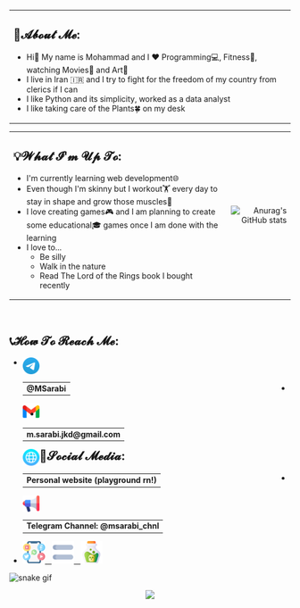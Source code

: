 <table>
<tr><td>

## 🤵𝓐𝓫𝓸𝓾𝓽 𝓜𝓮:

- Hi👋 My name is Mohammad and I ❤️ Programming💻, Fitness🏃, watching Movies🎥 and Art🎨
- I live in Iran 🇮🇷 and I try to fight for the freedom of my country from clerics if I can
- I like Python and its simplicity, worked as a data analyst
- I like taking care of the Plants🍀 on my desk

</td></tr>
</table>

<div align="center">
<table>
<tr>
<td>

## 💡𝓦𝓱𝓪𝓽 𝓘'𝓶 𝓤𝓹 𝓣𝓸:

- I'm currently learning web development🌐
- Even though I'm skinny but I workout🏋️ every day to stay in shape and grow those muscles💪
- I love creating games🎮 and I am planning to create some educational🎓 games once I am done with the learning
- I love to...
    - Be silly
    - Walk in the nature
    - Read The Lord of the Rings book I bought recently

</td>
<td>
<div align="right">

![Anurag's GitHub stats](https://github-readme-stats.vercel.app/api?username=m-sarabi&show_icons=true&count_private=true&hide=prs&rank_icon=percentile&line_height=20&title_color=7A7ADB&icon_color=2234AE&text_color=D3D3D3&bg_color=0,000000,130F40)

</div>
</td>
</tr>
</table>
</div>
<br>
<footer>

## 📞𝓗𝓸𝔀 𝓣𝓸 𝓡𝓮𝓪𝓬𝓱 𝓜𝓮:

- [<img src="https://github.com/m-sarabi/m-sarabi/blob/main/Media/telegram.png" width="30" align="left"><table align="left"><tr><td><b>@MSarabi</b></td></tr></table>](https://t.me/MSarabi)

<hr>

- [<img src="https://github.com/m-sarabi/m-sarabi/blob/main/Media/gmail.png" width="30" align="left"><table align="left"><tr><td><b>m.sarabi.jkd@gmail.com</b></td></tr></table>](mailto:m.sarabi.jkd@gmail.com)

<hr>

- [<img src="https://github.com/m-sarabi/m-sarabi/blob/main/Media/web.png" width="30" align="left"><table align="left"><tr><td><b>Personal website (playground rn!)</b></td></tr></table>](https://m-sarabi.ir/)

<hr>

## 📱𝓢𝓸𝓬𝓲𝓪𝓵 𝓜𝓮𝓭𝓲𝓪:

- [<img src="https://github.com/m-sarabi/m-sarabi/blob/main/Media/loudspeaker2.png" width="30" align="left"><table align="left"><tr><td><b>Telegram Channel: @msarabi_chnl</b></td></tr></table>](https://t.me/msarabi_chnl)

<hr>

- [<img src="https://github.com/m-sarabi/m-sarabi/blob/main/Media/social-media2.png" width="40">&nbsp;&nbsp;&nbsp;<img src="https://github.com/m-sarabi/m-sarabi/blob/main/Media/equal2.png" width="40">&nbsp;&nbsp;&nbsp;<img src="https://github.com/m-sarabi/m-sarabi/blob/main/Media/poison.png" width="40">](https://www.youtube.com/watch?v=bCeWncuIfoc)

![snake gif](https://github.com/m-sarabi/m-sarabi/blob/output/github-snake-dark.svg)
<div align="center">

[![](https://visitcount.itsvg.in/api?id=m-sarabi&label=Profile%20Views&color=6&icon=5&pretty=true)](https://visitcount.itsvg.in)

</div>
</footer>
